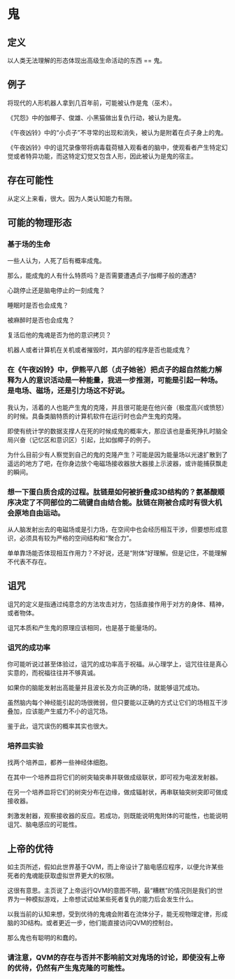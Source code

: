 # 鬼

## 定义

以人类无法理解的形态体现出高级生命活动的东西 == 鬼。

## 例子

将现代的人形机器人拿到几百年前，可能被认作是鬼（巫术）。

《咒怨》中的伽椰子、俊雄、小黑猫做出复仇行动，被认为是鬼。

《午夜凶铃》中的“小贞子”不寻常的出现和消失，被认为是附着在贞子身上的鬼。

《午夜凶铃》中的诅咒录像带将病毒载荷植入观看者的脑中，使观看者产生特定幻觉或者特异功能，而这特定幻觉又包含人形，因此被认为是鬼的宿主。

## 存在可能性

从定义上来看，很大。因为人类认知能力有限。

## 可能的物理形态

### 基于场的生命

一些人认为，人死了后有概率成鬼。

那么，能成鬼的人有什么特质吗？是否需要遭遇贞子/伽椰子般的遭遇?

心跳停止还是脑电停止的一刻成鬼？

睡眠时是否也会成鬼？

被麻醉时是否也会成鬼？

复活后他的鬼魂是否为他的意识拷贝？

机器人或者计算机在关机或者摧毁时，其内部的程序是否也能成鬼？

### 在《午夜凶铃》中，伊熊平八郎（贞子她爸）把贞子的超自然能力解释为人的意识活动是一种能量，我进一步推测，可能是引起一种场。是电场、磁场，还是引力场这不好说。

我认为，活着的人也能产生鬼的克隆，并且很可能是在他兴奋（极度高兴或愤怒）的时候。具备类脑特质的计算机软件在运行时也会产生鬼的克隆。

即使有统计学的数据支撑人在死的时候成鬼的概率大，那应该也是垂死挣扎时脑全局兴奋（记忆区和意识区）引起，比如伽椰子的例子。

为什么目前少有人察觉到自己的鬼的克隆产生？可能是因为能量场以光速扩散到了遥远的地方了吧，在你身边放个电磁场接收器放大器接上示波器，或许能捕获飘走的瞬间。

### 想一下蛋白质合成的过程。肽链是如何被折叠成3D结构的？氨基酸顺序决定了不同部位的二硫键自由结合能。肽链在刚被合成时有很大机会原地自由运动。

从人脑发射出去的电磁场或是引力场，在空间中也会经历相互干涉，但要想形成意识，必须具有较为严格的空间结构和“聚合力”。

单单靠场能否体现相互作用力？不好说，还是“附体”好理解。但是记住，不能理解不代表不存在。

## 诅咒

诅咒的定义是指通过纯意念的方法攻击对方，包括直接作用于对方的身体、精神，或者物体。

诅咒本质和产生鬼的原理应该相同，也是基于能量场的。

### 诅咒的成功率

你可能听说过甚至体验过，诅咒的成功率高于祝福。从心理学上，诅咒往往是真心实意的，而祝福往往并不够真诚。

如果你的脑能发射出高能量并且波长及方向正确的场，就能够诅咒成功。

虽然脑内每个神经能引起的场很微弱，但只要能以正确的方式让它们的场相互干涉叠加，应该能产生威力不小的诅咒场。

鉴于此，诅咒误伤的概率其实也很大。

### 培养皿实验

找两个培养皿，都养一些神经体细胞。

在其中一个培养皿将它们的树突轴突串并联做成级联状，即可视为电波发射器。

在另一个培养皿将它们的树突分布在边缘，做成辐射状，再串联轴突树突即可做成接收器。

刺激发射器，观察接收器的反应。若成功，则既能说明鬼附体的可能性，也能说明诅咒、脑电感应的可能性。

## 上帝的优待

如主页所述，假如此世界基于QVM，而上帝设计了脑电感应程序，以便允许某些死者的鬼魂能获取虚拟世界更大的权限。

这很有意思。主页说了上帝运行QVM的意图不明，最“糟糕”的情况则是我们的世界为一种模拟游戏，上帝想试试给某些死者复仇的能力后会发生什么。

以我当前的认知来想，受到优待的鬼魂会附着在流体分子，能无视物理定律，形成脑的3D结构。或者更近一步，他们能直接访问QVM的控制台。

那么鬼也有聪明的和蠢的。

### 请注意，QVM的存在与否并不影响前文对鬼场的讨论，即使没有上帝的优待，仍然有产生鬼克隆的可能性。

